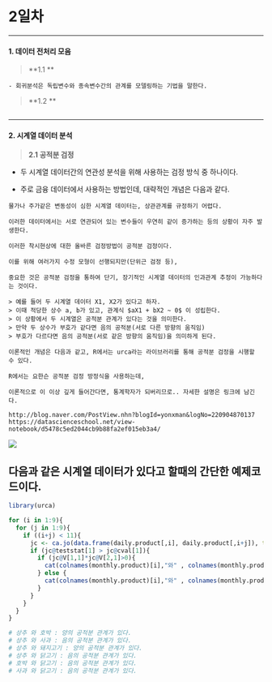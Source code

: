 # 2일차 


-----------------------


#### **1. 데이터 전처리 모음**


> **1.1 **

```
- 회귀분석은 독립변수와 종속변수간의 관계를 모델링하는 기법을 말한다.

```

> **1.2 **

```R

```

-----------------------


#### **2. 시계열 데이터 분석**

> **2.1 공적분 검정**

- 두 시계열 데이터간의 연관성 분석을 위해 사용하는 검정 방식 중 하나이다.

- 주로 금융 데이터에서 사용하는 방법인데, 대략적인 개념은 다음과 같다.

```
물가나 주가같은 변동성이 심한 시계열 데이터는, 상관관계를 규정하기 어렵다.

이러한 데이터에서는 서로 연관되어 있는 변수들이 우연히 같이 증가하는 등의 상황이 자주 발생한다.

이러한 착시현상에 대한 올바른 검정방법이 공적분 검정이다.

이를 위해 여러가지 수정 모형이 선행되지만(단위근 검정 등),

중요한 것은 공적분 검정을 통하여 단기, 장기적인 시계열 데이터의 인과관계 추정이 가능하다는 것이다.

> 예를 들어 두 시계열 데이터 X1, X2가 있다고 하자.
> 이때 적당한 상수 a, b가 있고, 관계식 $aX1 + bX2 ~ 0$ 이 성립한다.
> 이 상황에서 두 시계열은 공적분 관계가 있다는 것을 의미한다.
> 만약 두 상수가 부호가 같다면 음의 공적분(서로 다른 방향의 움직임)
> 부호가 다르다면 음의 공적분(서로 같은 방향의 움직임)을 의미하게 된다.

이론적인 개념은 다음과 같고, R에서는 urca라는 라이브러리를 통해 공적분 검정을 시행할 수 있다.

R에서는 요한슨 공적분 검정 방정식을 사용하는데,

이론적으로 이 이상 깊게 들어간다면, 통계학자가 되버리므로.. 자세한 설명은 링크에 남긴다.

http://blog.naver.com/PostView.nhn?blogId=yonxman&logNo=220904870137
https://datascienceschool.net/view-notebook/d5478c5ed2044cb9b88fa2ef015eb3a4/
```

![](https://raw.github.com/yoonkt200/DataScience/master/week3_Regression~/week3_images/2.png)

## 다음과 같은 시계열 데이터가 있다고 할때의 간단한 예제코드이다.

```R
library(urca)

for (i in 1:9){
  for (j in 1:9){
    if ((i+j) < 11){
      jc <- ca.jo(data.frame(daily.product[,i], daily.product[,i+j]), type="trace", K=2, ecdet="const")
      if (jc@teststat[1] > jc@cval[1]){
        if (jc@V[1,1]*jc@V[2,1]>0){
          cat(colnames(monthly.product)[i],"와" , colnames(monthly.product)[i+j], ": 음의 공적분 관계가 있다.", "\n")
        } else {
          cat(colnames(monthly.product)[i],"와" , colnames(monthly.product)[i+j], ": 양의 공적분 관계가 있다.","\n")
        }
      }
    }
  }
}

# 상추 와 호박 : 양의 공적분 관계가 있다. 
# 상추 와 사과 : 음의 공적분 관계가 있다. 
# 상추 와 돼지고기 : 양의 공적분 관계가 있다. 
# 상추 와 닭고기 : 음의 공적분 관계가 있다. 
# 호박 와 닭고기 : 음의 공적분 관계가 있다. 
# 사과 와 닭고기 : 음의 공적분 관계가 있다. 
```